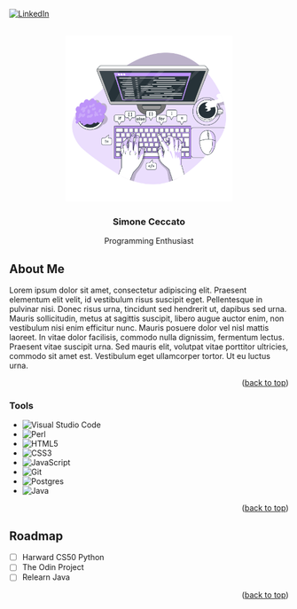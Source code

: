 <div id="top"></div>

<!-- PROJECT SHIELDS -->
[![LinkedIn][linkedin-shield]][linkedin-url]

<!-- PROJECT LOGO -->
<br />
<div align="center">
  <a href="https://github.com/ceccatos/ceccatos">
    <img src="img/logo.png" alt="Logo" width="300" height="auto">
  </a>

<h3 align="center">Simone Ceccato</h3>

  <p align="center">
    Programming Enthusiast
    <br />
</div>

<!-- ABOUT THE PROJECT -->
## About Me
Lorem ipsum dolor sit amet, consectetur adipiscing elit. Praesent elementum elit velit, id vestibulum risus suscipit eget. Pellentesque in pulvinar nisi. Donec risus urna, tincidunt sed hendrerit ut, dapibus sed urna. Mauris sollicitudin, metus at sagittis suscipit, libero augue auctor enim, non vestibulum nisi enim efficitur nunc. Mauris posuere dolor vel nisl mattis laoreet. In vitae dolor facilisis, commodo nulla dignissim, fermentum lectus. Praesent vitae suscipit urna. Sed mauris elit, volutpat vitae porttitor ultricies, commodo sit amet est. Vestibulum eget ullamcorper tortor. Ut eu luctus urna. 

<p align="right">(<a href="#top">back to top</a>)</p>

### Tools

* ![Visual Studio Code](https://img.shields.io/badge/Visual%20Studio%20Code-0078d7.svg?style=for-the-badge&logo=visual-studio-code&logoColor=white)
* ![Perl](https://img.shields.io/badge/perl-%2339457E.svg?style=for-the-badge&logo=perl&logoColor=white)
* ![HTML5](https://img.shields.io/badge/html5-%23E34F26.svg?style=for-the-badge&logo=html5&logoColor=white)
* ![CSS3](https://img.shields.io/badge/css3-%231572B6.svg?style=for-the-badge&logo=css3&logoColor=white)
* ![JavaScript](https://img.shields.io/badge/javascript-%23323330.svg?style=for-the-badge&logo=javascript&logoColor=%23F7DF1E)
* ![Git](https://img.shields.io/badge/git-%23F05033.svg?style=for-the-badge&logo=git&logoColor=white)
* ![Postgres](https://img.shields.io/badge/postgres-%23316192.svg?style=for-the-badge&logo=postgresql&logoColor=white)
* ![Java](https://img.shields.io/badge/Java-ED8B00?style=for-the-badge&logo=java&logoColor=white)

<p align="right">(<a href="#top">back to top</a>)</p>

<!-- ROADMAP -->
## Roadmap

- [ ] Harward CS50 Python
- [ ] The Odin Project
- [ ] Relearn Java

<p align="right">(<a href="#top">back to top</a>)</p>

<!-- MARKDOWN LINKS & IMAGES -->

[linkedin-shield]: https://img.shields.io/badge/-LinkedIn-black.svg?style=for-the-badge&logo=linkedin&colorB=555
[linkedin-url]: https://linkedin.com/in/ceccatos





